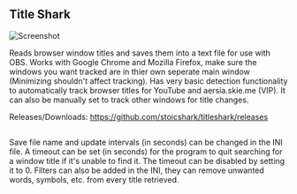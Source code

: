 ## Title Shark
![Screenshot](https://i.imgur.com/J7z6GLB.png)

Reads browser window titles and saves them into a text file for use with OBS. Works with Google Chrome and Mozilla Firefox, make sure the windows you want tracked are in thier own seperate main window (Minimizing shouldn't affect tracking). Has very basic detection functionality to automatically track browser titles for YouTube and aersia.skie.me (VIP). It can also be manually set to track other windows for title changes.

Releases/Downloads: https://github.com/stoicshark/titleshark/releases

##

Save file name and update intervals (in seconds) can be changed in the INI file. A timeout can be set (in seconds) for the program to quit searching for a window title if it's unable to find it. The timeout can be disabled by setting it to 0. Filters can also be added in the INI, they can remove unwanted words, symbols, etc. from every title retrieved.
